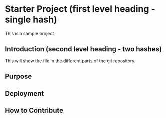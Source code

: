 # Starter Project (first level heading - single hash)

This is a sample project

## Introduction (second level heading - two hashes)

This will show the file in the different parts of the git repository.

## Purpose

## Deployment

## How to Contribute

 
